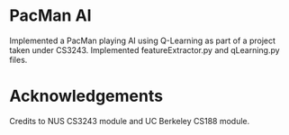 # PacMan AI
Implemented a PacMan playing AI using Q-Learning as part of a project taken under CS3243.
Implemented featureExtractor.py and qLearning.py files.


# Acknowledgements
Credits to NUS CS3243 module and UC Berkeley CS188 module.
